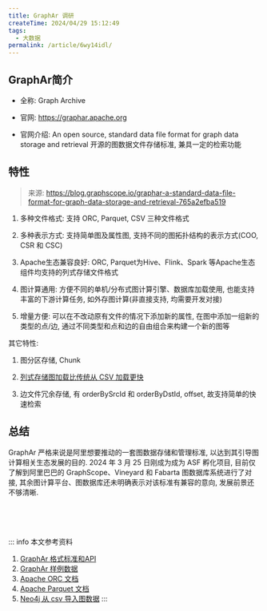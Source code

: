 ```yaml
---
title: GraphAr 调研
createTime: 2024/04/29 15:12:49
tags:
  - 大数据
permalink: /article/6wy14idl/
---
```

## GraphAr简介

- 全称: Graph Archive

- 官网: <https://graphar.apache.org>

- 官网介绍: An open source, standard data file format for graph data storage and retrieval   开源的图数据文件存储标准, 兼具一定的检索功能

## 特性

>    来源: <https://blog.graphscope.io/graphar-a-standard-data-file-format-for-graph-data-storage-and-retrieval-765a2efba519>

1.  多种文件格式: 支持 ORC, Parquet, CSV  三种文件格式

2.  多种表示方式: 支持简单图及属性图, 支持不同的图拓扑结构的表示方式(COO, CSR 和 CSC)

3.  Apache生态兼容良好: ORC, Parquet为Hive、Flink、Spark 等Apache生态组件均支持的列式存储文件格式

4. 图计算通用: 方便不同的单机/分布式图计算引擎、数据库加载使用, 也能支持丰富的下游计算任务, 如外存图计算(非直接支持, 均需要开发对接)

5. 增量方便: 可以在不改动原有文件的情况下添加新的属性, 在图中添加一组新的类型的点/边, 通过不同类型和点和边的自由组合来构建一个新的图等

其它特性: 

1. 图分区存储, Chunk

2. [列式存储图加载比传统从 CSV 加载更快](https://graphar.apache.org/docs/libraries/cpp/examples/graphscope#time-performance-results)

3. 边文件冗余存储, 有 orderBySrcId 和 orderByDstId, offset, 故支持简单的快速检索


## 总结
GraphAr 严格来说是阿里想要推动的一套图数据存储和管理标准, 以达到其引导图计算相关生态发展的目的. 2024 年 3 月 25 日刚成为成为 ASF 孵化项目, 目前仅了解到阿里巴巴的 GraphScope、Vineyard 和 Fabarta 图数据库系统进行了对接, 其余图计算平台、图数据库还未明确表示对该标准有兼容的意向, 发展前景还不够清晰. 

<br /><br /><br />

::: info 本文参考资料
1. [GraphAr 格式标准和API](https://graphar.apache.org/docs/specification/format)
2. [GraphAr 样例数据](https://github.com/apache/incubator-graphar-testing/tree/main/ldbc_sample)
3. [Apache ORC 文档](https://orc.apache.org)
4. [Apache Parquet 文档](https://parquet.apache.org/docs/)
5. [Neo4j 从 csv 导入图数据](https://neo4j.com/docs/cypher-manual/current/clauses/load-csv/)
:::
